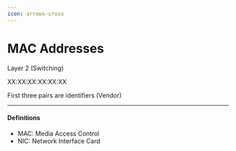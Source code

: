 ```yaml
---
icon: arrows-cross
---
```


# MAC Addresses

Layer 2 (Switching)

XX:XX:XX:XX:XX:XX

First three pairs are identifiers (Vendor)

***

#### Definitions

* MAC: Media Access Control
* NIC: Network Interface Card

